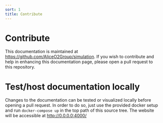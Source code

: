 ```yaml
---
sort: 1
title: Contribute
---
```


# Contribute

This documentation is maintained at <https://github.com/AliceO2Group/simulation>. If you wish to contribute and help in enhancing this documentation page, please open a pull request to this repository.

# Test/host documentation locally

Changes to the documentation can be tested or visualized locally before opening a pull request. In order to do so, just use the provided docker setup
and run `docker-compose up` in the top path of this source tree. The website will be accessible at http://0.0.0.0:4000/
